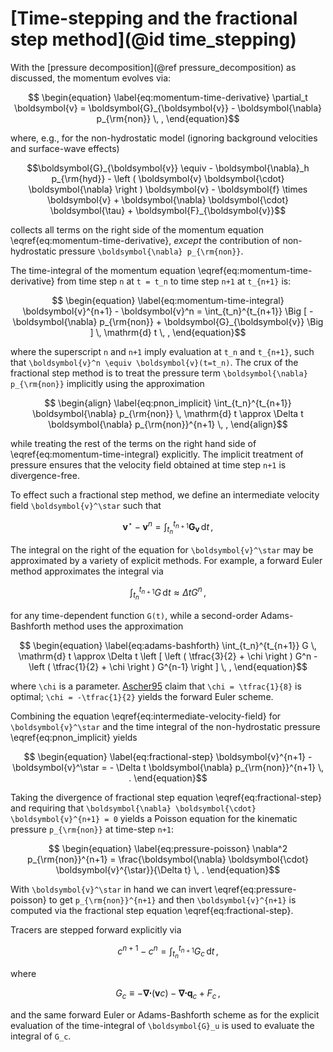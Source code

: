 # [Time-stepping and the fractional step method](@id time_stepping)

With the [pressure decomposition](@ref pressure_decomposition) as discussed, the momentum evolves via:

```math
    \begin{equation}
    \label{eq:momentum-time-derivative}
    \partial_t \boldsymbol{v} = \boldsymbol{G}_{\boldsymbol{v}} - \boldsymbol{\nabla} p_{\rm{non}} \, ,
    \end{equation}
```

where, e.g., for the non-hydrostatic model (ignoring background velocities and surface-wave effects)

```math
\boldsymbol{G}_{\boldsymbol{v}} \equiv - \boldsymbol{\nabla}_h p_{\rm{hyd}} 
                       - \left ( \boldsymbol{v} \boldsymbol{\cdot} \boldsymbol{\nabla} \right ) \boldsymbol{v} 
                       - \boldsymbol{f} \times \boldsymbol{v} 
                       + \boldsymbol{\nabla} \boldsymbol{\cdot} \boldsymbol{\tau} 
                       + \boldsymbol{F}_{\boldsymbol{v}}
```

collects all terms on the right side of the momentum equation \eqref{eq:momentum-time-derivative}, *except* the 
contribution of non-hydrostatic pressure ``\boldsymbol{\nabla} p_{\rm{non}}``.

The time-integral of the momentum equation \eqref{eq:momentum-time-derivative} from time step ``n`` at ``t = t_n``
to time step ``n+1`` at ``t_{n+1}`` is:
```math
    \begin{equation}
    \label{eq:momentum-time-integral}
    \boldsymbol{v}^{n+1} - \boldsymbol{v}^n = 
        \int_{t_n}^{t_{n+1}} \Big [ - \boldsymbol{\nabla} p_{\rm{non}} + \boldsymbol{G}_{\boldsymbol{v}} \Big ] \, \mathrm{d} t \, ,
    \end{equation}
```
where the superscript ``n`` and ``n+1`` imply evaluation at ``t_n`` and ``t_{n+1}``, such that 
``\boldsymbol{v}^n \equiv \boldsymbol{v}(t=t_n)``. The crux of the fractional step method is 
to treat the pressure term ``\boldsymbol{\nabla} p_{\rm{non}}`` implicitly using the approximation
```math
    \begin{align}
    \label{eq:pnon_implicit}
    \int_{t_n}^{t_{n+1}} \boldsymbol{\nabla} p_{\rm{non}} \, \mathrm{d} t \approx
        \Delta t \boldsymbol{\nabla} p_{\rm{non}}^{n+1} \, ,
    \end{align}
```
while treating the rest of the terms on the right hand side of \eqref{eq:momentum-time-integral} 
explicitly. The implicit treatment of pressure ensures that the velocity field obtained at 
time step ``n+1`` is divergence-free.

To effect such a fractional step method, we define an intermediate velocity field ``\boldsymbol{v}^\star`` such that
```math
    \begin{equation}
    \label{eq:intermediate-velocity-field}
    \boldsymbol{v}^\star - \boldsymbol{v}^n = \int_{t_n}^{t_{n+1}} \boldsymbol{G}_{\boldsymbol{v}} \, \mathrm{d} t \, ,
    \end{equation}
```

The integral on the right of the equation for ``\boldsymbol{v}^\star`` may be approximated by a variety of explicit
methods. For example, a forward Euler method approximates the integral via
```math
    \begin{equation}
    \int_{t_n}^{t_{n+1}} G \, \mathrm{d} t \approx \Delta t G^n \, ,
    \label{eq:forward-euler}
    \end{equation}
```
for any time-dependent function ``G(t)``, while a second-order Adams-Bashforth method uses the approximation
```math
    \begin{equation}
    \label{eq:adams-bashforth}
    \int_{t_n}^{t_{n+1}} G \, \mathrm{d} t \approx
        \Delta t \left [ \left ( \tfrac{3}{2} + \chi \right ) G^n 
        - \left ( \tfrac{1}{2} + \chi \right ) G^{n-1} \right ] \, ,
    \end{equation}
```
where ``\chi`` is a parameter. [Ascher95](@citet) claim that ``\chi = \tfrac{1}{8}`` is optimal; 
``\chi = -\tfrac{1}{2}`` yields the forward Euler scheme.

Combining the equation \eqref{eq:intermediate-velocity-field} for ``\boldsymbol{v}^\star`` and the time integral
of the non-hydrostatic pressure \eqref{eq:pnon_implicit} yields
```math
    \begin{equation}
    \label{eq:fractional-step}
    \boldsymbol{v}^{n+1} - \boldsymbol{v}^\star = - \Delta t \boldsymbol{\nabla} p_{\rm{non}}^{n+1} \, .
    \end{equation}
```

Taking the divergence of fractional step equation \eqref{eq:fractional-step} and requiring that 
``\boldsymbol{\nabla} \boldsymbol{\cdot} \boldsymbol{v}^{n+1} = 0`` yields a Poisson equation 
for the kinematic pressure ``p_{\rm{non}}`` at time-step ``n+1``:
```math
    \begin{equation}
    \label{eq:pressure-poisson}
    \nabla^2 p_{\rm{non}}^{n+1} = \frac{\boldsymbol{\nabla} \boldsymbol{\cdot} \boldsymbol{v}^{\star}}{\Delta t} \, .
    \end{equation}
```
With ``\boldsymbol{v}^\star`` in hand we can invert \eqref{eq:pressure-poisson} to get ``p_{\rm{non}}^{n+1}``
and then ``\boldsymbol{v}^{n+1}`` is computed via the fractional step equation \eqref{eq:fractional-step}.

Tracers are stepped forward explicitly via
```math
    \begin{equation}
    \label{eq:tracer-timestep}
    c^{n+1} - c^n = \int_{t_n}^{t_{n+1}} G_c \, \mathrm{d} t \, ,
    \end{equation}
```
where 
```math
    \begin{equation}
    G_c \equiv - \boldsymbol{\nabla} \boldsymbol{\cdot} \left ( \boldsymbol{v} c \right ) - \boldsymbol{\nabla} \boldsymbol{\cdot} \boldsymbol{q}_c + F_c \, ,
    \end{equation}
```
and the same forward Euler or Adams-Bashforth scheme as for the explicit evaluation of the time-integral of
``\boldsymbol{G}_u`` is used to evaluate the integral of ``G_c``.
